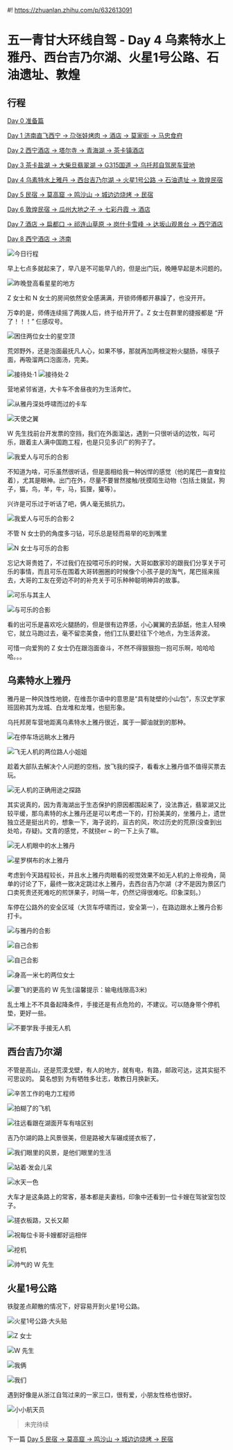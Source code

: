 #! https://zhuanlan.zhihu.com/p/632613091

# 五一青甘大环线自驾 - Day 4 乌素特水上雅丹、西台吉乃尔湖、火星1号公路、石油遗址、敦煌

## 行程

[Day 0 准备篇](https://zhuanlan.zhihu.com/p/627700124)

[Day 1 济南直飞西宁 -> 尕张娃烤肉 -> 酒店 -> 莫家街 -> 马忠食府](https://zhuanlan.zhihu.com/p/631263216)

[Day 2 西宁酒店 -> 塔尔寺 -> 青海湖 -> 茶卡镇酒店](https://zhuanlan.zhihu.com/p/632612968)

[Day 3 茶卡盐湖 -> 大柴旦翡翠湖 -> G315国道  -> 乌托邦自驾房车营地](https://zhuanlan.zhihu.com/p/632613038)

[Day 4 乌素特水上雅丹 -> 西台吉乃尔湖 -> 火星1号公路 -> 石油遗址 -> 敦煌民宿](https://zhuanlan.zhihu.com/p/632613091)

[Day 5 民宿 -> 莫高窟 -> 鸣沙山 -> 城边边烧烤 -> 民宿](https://zhuanlan.zhihu.com/p/632613131)

[Day 6 敦煌民宿 -> 瓜州大地之子 -> 七彩丹霞 -> 酒店](https://zhuanlan.zhihu.com/p/632613160)

[Day 7 酒店 -> 扁都口 -> 祁连山草原 -> 岗什卡雪峰 -> 达坂山观景台 -> 西宁酒店](https://zhuanlan.zhihu.com/p/632613221)

[Day 8 西宁酒店 -> 济南](https://zhuanlan.zhihu.com/p/632613281)


![今日行程](https://ghfast.top/https://raw.githubusercontent.com/anjia0532/20240501/refs/heads/master/429/IMG_0012.PNG)

早上七点多就起来了，早八是不可能早八的，但是出门玩，晚睡早起是木问题的。

![昨晚登高看星星的地方](https://ghfast.top/https://raw.githubusercontent.com/anjia0532/20240501/refs/heads/master/429/IMG_0760.JPG)

Z 女士和 N 女士的房间依然安全感满满，开锁师傅都开暴躁了，也没开开。

万幸的是，师傅连续摇了两拨人后，终于给开开了。Z 女士在群里的捷报都是 “开了！！！” 仨感叹号。

![困住两位女士的星空顶](https://ghfast.top/https://raw.githubusercontent.com/anjia0532/20240501/refs/heads/master/429/IMG_0772.JPG)

荒郊野外，还是泡面最抚凡人心，如果不够，那就再加两根淀粉火腿肠，嗦筷子面，再吸溜两口泡面汤，完美。

![接待处·1](https://ghfast.top/https://raw.githubusercontent.com/anjia0532/20240501/refs/heads/master/429/IMG_0780.JPG)
![接待处·2](https://ghfast.top/https://raw.githubusercontent.com/anjia0532/20240501/refs/heads/master/429/IMG_0781.JPG)

营地紧邻省道，大卡车不舍昼夜的为生活奔忙。

![从雅丹深处呼啸而过的卡车](https://ghfast.top/https://raw.githubusercontent.com/anjia0532/20240501/refs/heads/master/429/IMG_0764.JPG)

![天使之翼](https://ghfast.top/https://raw.githubusercontent.com/anjia0532/20240501/refs/heads/master/429/IMG_0775.JPG)

W 先生找前台开发票的空挡，我们在外面溜达，遇到一只很听话的边牧，叫可乐，跟着主人满中国跑工程，也是只见多识广的狗子了。

![我爱人与可乐的合影](https://ghfast.top/https://raw.githubusercontent.com/anjia0532/20240501/refs/heads/master/429/DSC08933.jpg)

不知道为啥，可乐虽然很听话，但是面相给我一种凶悍的感觉（他的尾巴一直耷拉着），尤其是眼神。出门在外，尽量不要冒然接触/抚摸陌生动物（包括土拨鼠，狗子，猫，鸟，羊，牛，马，狐狸，獾等）。

兴许是可乐过于听话了吧，俩人毫无抵抗力。

![我爱人与可乐的合影·2](https://ghfast.top/https://raw.githubusercontent.com/anjia0532/20240501/refs/heads/master/429/DSC08955.jpg)

不管 N 女士扔的角度多刁钻，可乐总是轻而易举的吃到嘴里

![N 女士与可乐的合影](https://ghfast.top/https://raw.githubusercontent.com/anjia0532/20240501/refs/heads/master/429/DSC08988.jpg)

忘记大哥贵姓了，不过我们在投喂可乐的时候，大哥如数家珍的跟我们分享关于可乐的事情，而且可乐在围着大哥转圈圈的时候像个小孩子是的淘气，尾巴摇来摇去，大哥的工友在旁边不时的补充关于可乐种种聪明神异的故事。

![可乐与其主人](https://ghfast.top/https://raw.githubusercontent.com/anjia0532/20240501/refs/heads/master/429/DSC09053.jpg)

![与可乐的合影](https://ghfast.top/https://raw.githubusercontent.com/anjia0532/20240501/refs/heads/master/429/DSC09067.jpg)

看的出可乐是喜欢吃火腿肠的，但是很有边界感，小心翼翼的去舔舐，他主人轻唤它，就立马跑过去，毫不留恋美食，他们工队要赶往下个地点，为生活奔波。

可惜一向爱狗的 Z 女士仍在跟泡面奋斗，不然不得狠狠抱一抱可乐啊，哈哈哈哈。。。

## 乌素特水上雅丹

雅丹是一种风蚀性地貌，在维吾尔语中的意思是“具有陡壁的小山包”，东汉史学家班固称其为龙城、白龙堆和龙堆，也挺形象。

乌托邦房车营地距离乌素特水上雅丹很近，属于一脚油就到的那种。

![在停车场远眺水上雅丹](https://ghfast.top/https://raw.githubusercontent.com/anjia0532/20240501/refs/heads/master/429/DSC09077.jpg)

![飞无人机的两位路人小姐姐](https://ghfast.top/https://raw.githubusercontent.com/anjia0532/20240501/refs/heads/master/429/DSC09079.jpg)

趁着大部队去解决个人问题的空档，放飞我的探子，看看水上雅丹值不值得买票去玩。

![无人机的正确用途之探路](https://ghfast.top/https://raw.githubusercontent.com/anjia0532/20240501/refs/heads/master/429/DSC09081.jpg)

其实说真的，因为青海湖出于生态保护的原因都围起来了，没法靠近，翡翠湖又比较平缓，那乌素特的水上雅丹还是可以考虑一下的，打扮美美的，坐雅丹上，遗世独立还是挺出片的，想象一下，海子说的，亘古的风，吹过历史的荒原(没查到出处哈，存疑)。文青的感觉，不就挠er ~ 的一下上头了嘛。

![无人机眼中的水上雅丹](https://ghfast.top/https://raw.githubusercontent.com/anjia0532/20240501/refs/heads/master/429/DJI_0371.JPG)

![星罗棋布的水上雅丹](https://ghfast.top/https://raw.githubusercontent.com/anjia0532/20240501/refs/heads/master/429/DJI_0378.JPG)

考虑到今天路程较长，并且水上雅丹肉眼看的视觉效果不如无人机的上帝视角，简单的讨论了下，最终一致决定跳过水上雅丹，去西台吉乃尔湖（才不是因为景区门口卖死贵还死难吃的煎饼果子，时隔一年，仍然记得很难吃。印象深刻。）

车停在公路外的安全区域（大货车呼啸而过，安全第一），在路边跟水上雅丹合影打卡。

![与雅丹的合影](https://ghfast.top/https://raw.githubusercontent.com/anjia0532/20240501/refs/heads/master/429/DJI_0376.JPG)

![自己合影](https://ghfast.top/https://raw.githubusercontent.com/anjia0532/20240501/refs/heads/master/429/DSC09091.jpg)

![自己合影](https://ghfast.top/https://raw.githubusercontent.com/anjia0532/20240501/refs/heads/master/429/DSC09093.jpg)

![身高一米七的两位女士](https://ghfast.top/https://raw.githubusercontent.com/anjia0532/20240501/refs/heads/master/429/DSC09094.jpg)

![要飞的更高的 W 先生(温馨提示：输电线限高3米)](https://ghfast.top/https://raw.githubusercontent.com/anjia0532/20240501/refs/heads/master/429/DSC09100.jpg)

乱土堆上不不具备起降条件，手接还是有点危险的，不建议。可以随身带个停机垫，更好一些。

![不要学我·手接无人机](https://ghfast.top/https://raw.githubusercontent.com/anjia0532/20240501/refs/heads/master/429/DSC09113.jpg)

## 西台吉乃尔湖

不管是高山，还是荒漠戈壁，有人的地方，就有电，有路，邮政可达，这其实挺不可思议的。 莫名想到 为有牺牲多壮志，敢教日月换新天。

![辛苦工作的电力工程师](https://ghfast.top/https://raw.githubusercontent.com/anjia0532/20240501/refs/heads/master/429/DSC09129.jpg)

![拍糊了的飞机](https://ghfast.top/https://raw.githubusercontent.com/anjia0532/20240501/refs/heads/master/429/DSC09130.jpg)

![往远看跟在湖面开车有啥区别](https://ghfast.top/https://raw.githubusercontent.com/anjia0532/20240501/refs/heads/master/429/DSC09132.jpg)

吉乃尔湖的路上风景很美，但是路被大车碾成搓衣板了，

![我们眼里的风景，是他们眼里的生活](https://ghfast.top/https://raw.githubusercontent.com/anjia0532/20240501/refs/heads/master/429/NMZ06822.jpg)

![站着·发会儿呆](https://ghfast.top/https://raw.githubusercontent.com/anjia0532/20240501/refs/heads/master/429/NMZ06823.jpg)

![水天一色](https://ghfast.top/https://raw.githubusercontent.com/anjia0532/20240501/refs/heads/master/429/DSC09143.jpg)

大车才是这条路上的常客，基本都是夫妻档，印象中还看到一位卡嫂在驾驶室包饺子。

![搓衣板路，又长又颠](https://ghfast.top/https://raw.githubusercontent.com/anjia0532/20240501/refs/heads/master/429/DSC09153.jpg)

![祝每位卡哥卡嫂都好运相伴](https://ghfast.top/https://raw.githubusercontent.com/anjia0532/20240501/refs/heads/master/429/DSC09174.jpg)

![挖机](https://ghfast.top/https://raw.githubusercontent.com/anjia0532/20240501/refs/heads/master/429/DSC09172.jpg)

![帅气的 W 先生](https://ghfast.top/https://raw.githubusercontent.com/anjia0532/20240501/refs/heads/master/429/DSC09179.jpg)

## 火星1号公路

铁腚差点颠散的情况下，好容易开到火星1号公路。

![火星1号公路·大头贴](https://ghfast.top/https://raw.githubusercontent.com/anjia0532/20240501/refs/heads/master/429/NMZ06829.jpg)

![Z 女士](https://ghfast.top/https://raw.githubusercontent.com/anjia0532/20240501/refs/heads/master/429/NMZ06833.jpg)

![W 先生](https://ghfast.top/https://raw.githubusercontent.com/anjia0532/20240501/refs/heads/master/429/NMZ06832.jpg)

![我俩](https://ghfast.top/https://raw.githubusercontent.com/anjia0532/20240501/refs/heads/master/429/NMZ06835.jpg)

![我们](https://ghfast.top/https://raw.githubusercontent.com/anjia0532/20240501/refs/heads/master/429/NMZ06839.jpg)

遇到好像是从浙江自驾过来的一家三口，很有爱，小朋友性格也很好。

![小小航天员](https://ghfast.top/https://raw.githubusercontent.com/anjia0532/20240501/refs/heads/master/429/DSC09183.jpg)



> 未完待续

下一篇 [Day 5 民宿 -> 莫高窟 -> 鸣沙山 -> 城边边烧烤 -> 民宿](https://zhuanlan.zhihu.com/p/632613131)